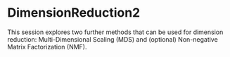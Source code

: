 # DimensionReduction2
This session explores two further methods that can be used for dimension reduction: Multi-Dimensional Scaling (MDS) and (optional) Non-negative Matrix Factorization (NMF).
